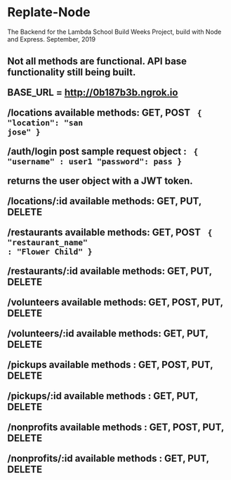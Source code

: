 # Replate-Node
The Backend for the Lambda School Build Weeks Project, build with Node and Express.  September, 2019

<h2>Not all methods are functional.  API base functionality still being built.  

BASE_URL = http://0b187b3b.ngrok.io

/locations
available methods: GET, POST
<code>
{
	"location": "san jose"
}
</code>

/auth/login
<strong>post </strong>
sample request object : 
<code>
{
"username" : user1
"password": pass
}
</code>

returns the user object with a JWT token.

/locations/:id
available methods: GET, PUT, DELETE

/restaurants
available methods: GET, POST
<code>
{
"restaurant_name" : "Flower Child"
}
</code>

/restaurants/:id
available methods: GET, PUT, DELETE

/volunteers
available methods: GET, POST, PUT, DELETE

/volunteers/:id
available methods: GET, PUT, DELETE

/pickups
available methods : GET, POST, PUT, DELETE

/pickups/:id
available methods : GET, PUT, DELETE

/nonprofits
available methods : GET, POST, PUT, DELETE

/nonprofits/:id
available methods : GET, PUT, DELETE


